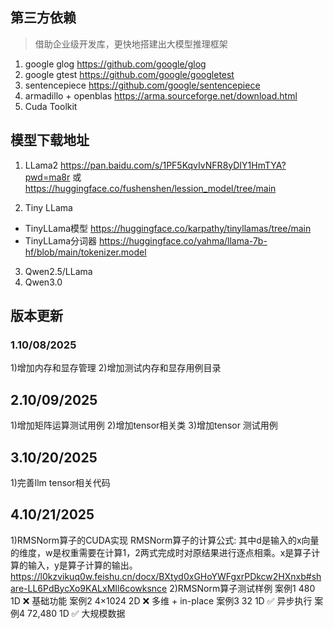 ## 第三方依赖
> 借助企业级开发库，更快地搭建出大模型推理框架
1. google glog https://github.com/google/glog
2. google gtest https://github.com/google/googletest
3. sentencepiece https://github.com/google/sentencepiece
4. armadillo + openblas https://arma.sourceforge.net/download.html
5. Cuda Toolkit


## 模型下载地址
1. LLama2 https://pan.baidu.com/s/1PF5KqvIvNFR8yDIY1HmTYA?pwd=ma8r 或 https://huggingface.co/fushenshen/lession_model/tree/main

2. Tiny LLama 
- TinyLLama模型 https://huggingface.co/karpathy/tinyllamas/tree/main
- TinyLLama分词器 https://huggingface.co/yahma/llama-7b-hf/blob/main/tokenizer.model

3. Qwen2.5/LLama
4. Qwen3.0

## 版本更新

### 1.10/08/2025
1)增加内存和显存管理
2)增加测试内存和显存用例目录

## 2.10/09/2025
1)增加矩阵运算测试用例
2)增加tensor相关类
3)增加tensor 测试用例

## 3.10/20/2025
1)完善llm tensor相关代码

## 4.10/21/2025
1)RMSNorm算子的CUDA实现
RMSNorm算子的计算公式:
其中d是输入的x向量的维度，w是权重需要在计算1，2两式完成时对原结果进行逐点相乘。x是算子计算的输入，y是算子计算的输出。
https://l0kzvikuq0w.feishu.cn/docx/BXtyd0xGHoYWFgxrPDkcw2HXnxb#share-LL6PdBycXo9KALxMIl6cowksnce
2)RMSNorm算子测试样例
案例1	480	1D	❌	基础功能
案例2	4×1024	2D	❌	多维 + in-place
案例3	32	1D	✅	异步执行
案例4	72,480	1D	✅	大规模数据